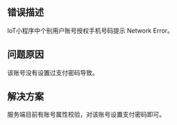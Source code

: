 ## 错误描述
IoT小程序中个别用户账号授权手机号码提示 Network Error。

## 问题原因
该账号没有设置过支付密码导致。

## 解决方案
服务端目前有账号属性校验，对该账号设置支付密码即可。
